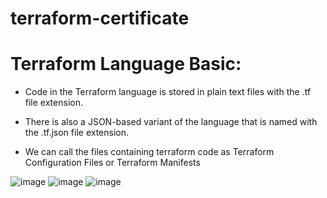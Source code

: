 # terraform-certificate

# Terraform Language Basic:

* Code in the Terraform language is stored
in plain text files with the .tf file
extension.

* There is also a JSON-based variant of
the language that is named with
the .tf.json file extension.

* We can call the files containing
terraform code as Terraform
Configuration Files or Terraform
Manifests

![image](https://user-images.githubusercontent.com/84037413/125130490-f8772080-e0f8-11eb-8d8a-c22c08eb1448.png)
![image](https://user-images.githubusercontent.com/84037413/125130700-5441a980-e0f9-11eb-9b5b-3d7f6838430f.png)
![image](https://user-images.githubusercontent.com/84037413/125130867-aaaee800-e0f9-11eb-82ef-436c8b71dc78.png)


